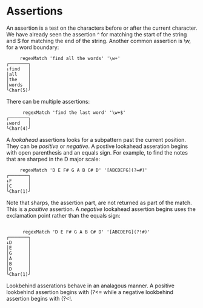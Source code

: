 # Assertions

An assertion is a test on the characters before or after the current
character. We have already seen the assertion ^ for matching the start of the
string and $ for matching the end of the string. Another common assertion
is \w, for a word boundary:

~~~
     regexMatch 'find all the words' '\w+'
┌───────┐
↓find   │
│all    │
│the    │
│words  │
└Char(5)┘

~~~

There can be multiple assertions:

~~~
      regexMatch 'find the last word' '\w+$'
┌───────┐
↓word   │
└Char(4)┘
~~~

A *lookahead* assertions looks for a subpattern past the current position.
They can be *positive* or *negative*.
A postive lookahead asseration begins with open parenthesis and an equals sign.
For example, to find the notes that are sharped in the D major scale:

~~~
     regexMatch 'D E F# G A B C# D' '[ABCDEFG](?=#)'
┌───────┐
↓F      │
│C      │
└Char(1)┘
~~~

Note that sharps, the assertion part, are not returned as part of the match.
This is a *positive* assertion.  A *negative* lookahead assertion
begins uses the exclamation point rather than the equals sign:

~~~

      regexMatch 'D E F# G A B C# D' '[ABCDEFG](?!#)'
┌───────┐
↓D      │
│E      │
│G      │
│A      │
│B      │
│D      │
└Char(1)┘
~~~

Lookbehind asserations behave in an analagous manner.
A positive lookbehind assertion begins with (?<= while
a negative lookbehind assertion begins with (?<!.



